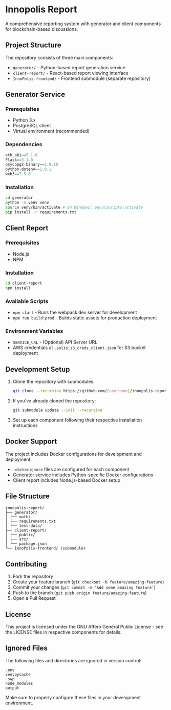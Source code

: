 # Innopolis Report

A comprehensive reporting system with generator and client components for blockchain-based discussions.

## Project Structure

The repository consists of three main components:

- `generator/` - Python-based report generation service
- `client-report/` - React-based report viewing interface
- `InnoPolis-frontend/` - Frontend submodule (separate repository)

## Generator Service

### Prerequisites

- Python 3.x
- PostgreSQL client
- Virtual environment (recommended)

### Dependencies
```python
eth_abi==5.1.0
Flask==3.1.0
psycopg2-binary==2.9.10
python-dotenv==1.0.1
web3==7.5.0
```

### Installation
```bash
cd generator
python -m venv venv
source venv/bin/activate # On Windows: venv\Scripts\activate
pip install -r requirements.txt
```

## Client Report

### Prerequisites

- Node.js
- NPM

### Installation
```bash
cd client-report
npm install
```


### Available Scripts

- `npm start` - Runs the webpack dev server for development
- `npm run build:prod` - Builds static assets for production deployment

### Environment Variables

- `SERVICE_URL` - (Optional) API Server URL
- AWS credentials at `.polis_s3_creds_client.json` for S3 bucket deployment

## Development Setup

1. Clone the repository with submodules:
   ```bash
   git clone --recursive https://github.com/[username]/innopolis-report.git
   ```

2. If you've already cloned the repository:
   ```bash
   git submodule update --init --recursive
   ```

3. Set up each component following their respective installation instructions

## Docker Support

The project includes Docker configurations for development and deployment:

- `.dockerignore` files are configured for each component
- Generator service includes Python-specific Docker configurations
- Client report includes Node.js-based Docker setup

## File Structure
```
innopolis-report/
├── generator/
│ ├── math/
│ ├── requirements.txt
│ └── test-data/
├── client-report/
│ ├── public/
│ ├── src/
│ └── package.json
└── InnoPolis-frontend/ (submodule)
```

## Contributing

1. Fork the repository
2. Create your feature branch (`git checkout -b feature/amazing-feature`)
3. Commit your changes (`git commit -m 'Add some amazing feature'`)
4. Push to the branch (`git push origin feature/amazing-feature`)
5. Open a Pull Request

## License

This project is licensed under the GNU Affero General Public License - see the LICENSE files in respective components for details.

## Ignored Files

The following files and directories are ignored in version control:
```
.env
venvpycache
.swp
node_modules
output
```

Make sure to properly configure these files in your development environment.
